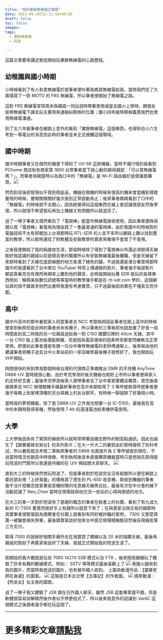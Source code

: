```yaml
---
title: "我的業餘無線電之簡歷"
date: 2023-09-20T22:11:54+09:00
draft: false
toc: false
images:
tags:
  - 業餘無線電
  - 短波

---
```


這篇文章要來講述我從開始玩業餘無線電的心路歷程。
## 幼稚園與國小時期
小時候看到了有人有拿無線電於是筆者便吵著我媽買無線電給我，當時我們去了大賣場買了一對 MOTO 的 FRS 無線電，所以筆者便開始了無線電之路。

這對 FRS 無線電常常周末與親戚一同出遊時帶著使用或是去國小上學時，跟朋友偷帶無線電下課去玩主要用來通報糾察隊的位置；國小四年級時舉辦義賣我們也使用無線電溝通。

到了五六年級筆者在網路上意外的看到「業餘無線電」這個東西，也得知也小六生考到一等電台的消息但此時的筆者並未正式接觸這個領域。
## 國中時期
國中時期筆者又在偶然的機會下得知了 UV-5R 這款機器，當時不懂行情的我看到 PChome 商店街有商家賣 1800 台幣筆者當下就心動的跟母親說：「可以買無線電嗎？」，而筆者母親當時以為我口中的「無線電」是 Wi-Fi 路由器於是便讓我購買。![](https://hackmd.io/_uploads/SJLshPukp.jpg)

然而到貨後卻發現似乎買到瑕疵品，機器在開機的時候有很高的機率會當機到導致要用的時候，要開關開關好幾次直到正常啟動為止；後來筆者媽媽看到了口中的「無線電」的時候就不太開心，因為她覺得玩這個東西在線上會認識壞朋友然後學壞，所以就很不希望我玩再加上機器又有問題所以就退貨了。

過了一陣子筆者又偶然看到了「電視棒」能當作無線電接收使用，因此筆者便與母親以買「電視棒」看電視為理由買了一隻最普通的電視棒，由於我國中的時候對於電腦技術不太有把握加上台灣那時玩 RTL-SDR 的人並不多所以網路上難以找到豐富的教學，所以那時還找了附軟體及安裝教學的賣家來確保不會買了不會用。

之後我便開始了我的純接收生涯，那個時候除了得到了電視棒以外還必須取得天線剛好我認識的親戚以前是開貨車的職業所以有安裝無線電最後離職，但是天線留下來那時看到了天線在底部線圈的地方長滿了綠色的鏽，不過我還是湊合著使用那時國中的我還看到了台中某位 YouTuber 時常上傳通聯的影片，筆者幾乎每部影片都認真看完也有偶然再頻率上聽到他的聲音，此時就開始玩著 SDR 能玩的各樣東西例如：解碼某些數位訊號等等當時的教學幾乎都是在 rtl-sdr.com 學的，這個網站真的很不錯甚至他們出書時我還有考慮要買，只不過最後因為實在不懂英文而作罷。
## 高中
國中升高中的那年暑假家人同意筆者去 NCC 考取執照因此筆者在剛上高中的時候便拿到執照但是此時的筆者尚未有機子，所以筆者的三等執照也就放置了好長一段時間直到高二時我的另一位親戚送給我一對 C150 跟鑽石牌的 40cm 天線，其中一台 C150 裝上電池後還能開機，但是因為電容壞掉的因素時常都會閃爍無法正常使用，即便如此筆者還是有跟一位台中專修無線電的老師傅通聯上，後來經由他的建議筆者把機子送去台中火車站前的一家店維修最後機子就修好了，我也開始玩VHF頻段。

時間很快的來到學測那個時候台灣的代理商正準備推出 DMR 的手持機 AnyTone D868-UV 當時就很心動，由於考完學測的後天機器也剛好上市所以筆者便與家人約定好好念書；最後考完學測後家人便帶筆者去了台中某家實體店購買，買完後直接開車去 NCC 辦理驗機手續最終筆者在高中末期取得了 3 等呼號取得呼號筆者便幾乎每晚上到家裡頂樓的天台與線上的友台聊天，有時候一聊就聊了好幾個小時。

當時我的夢想機器，除了是 D868-UV 之外我也想要一台 IC-5100，最後我在高中的末期時取得車機，然後使用 7 Ah 的湯淺電池給車機供電使用。
## 大學
上大學後因為有了駕照的緣故所以就時常帶著設備去野外的制高點通訊，因此也誕生了【跟著蜜蜂去架台】的系列影片；在大一升大二的暑假由於那時廢除了術科考試，所以暑假就去考取二等執照筆者的 D868 也直接升為 2 等呼號直到現在，不過當時情況也跟高中時很像，考到執照後並未直接購買機器當時只是想說先取得能玩短波的門票所以我還是持續的在 U/V 頻段跟大家聊天。
![](https://hackmd.io/_uploads/HyteeOOyp.jpg)

直到大三的時候突然想玩短波了，但是筆者對於短波完全沒有經驗所以便在網路上委託朋友用「上好美盤」的價格買了德生的 PL-600 收音機，剛收到機器的筆者幾乎沒什麼概念就拿著收音機附贈的任意線天線黑白拉，最後有次在中分會的線下活動認識了 Neo_Chen 當時在現場就與他交流一些玩的心得與困惑的地方。

在大三的某一天對於短波有了基礎的概念的筆者在臉書上的社團，看到了有九成九新的 IC-7300 要賣而剛好手上有錢所以就買下來了；在與賣家洽詢交易的細節時其實筆者很緊張因為偶爾會在社團上面看到有同好被詐騙的案例， 7300 又那麼貴萬一被騙會損失慘重，最後跟賣家談好他來台中面交現場開箱驗貨然後採用蝦皮第三方支付。

取得 7300 的我辦好相關手續外也在淘寶買了饋線以及 20 米的端饋天線，最後再親戚的幫助下再舊家架設好了天線，我就正式開始我的短波生涯了。
***
剛開始的我大概就是玩些 7060 14270 SSB 模式以及 FT8 ，後來陸陸續續玩了體驗了許多有趣的數據模式，例如： SSTV 等等模式最後喜歡上了 
![](https://hackmd.io/_uploads/S1MR5vO1p.jpg)
泰國火腿收到我的圖片，而當時我放送的圖片，也有被中國人收到。
上圖為動漫作品：【靈媒老師在身邊】的圖案。
![](https://hackmd.io/_uploads/rJGC9wd16.jpg)
這張是日本古文學【古事記】的作者圖。
![](https://hackmd.io/_uploads/rkfRcw_kT.jpg)
搞笑動漫：【熊巫女】女主角的圖案。

過了一陣子我又體驗了 JS8 跟在日外國人聊天，雖然 JS8 這套專案還不錯，但是軟體很容易誤解碼然後作者似乎停更程式了，所以後來我意外的認識到 VarAC  這個模式之後讀者幾乎都在玩這個了。
***
# 更多精彩文章[請點我](https://yakumo.tw/tags/%E6%A5%AD%E9%A4%98%E7%84%A1%E7%B7%9A%E9%9B%BB/)
